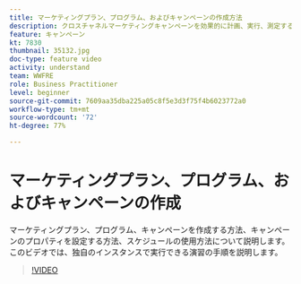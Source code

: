```yaml
---
title: マーケティングプラン、プログラム、およびキャンペーンの作成方法
description: クロスチャネルマーケティングキャンペーンを効果的に計画、実行、測定するのに役立つ、Adobe Campaign の主要概念を理解します。
feature: キャンペーン
kt: 7830
thumbnail: 35132.jpg
doc-type: feature video
activity: understand
team: WWFRE
role: Business Practitioner
level: beginner
source-git-commit: 7609aa35dba225a05c8f5e3d3f75f4b6023772a0
workflow-type: tm+mt
source-wordcount: '72'
ht-degree: 77%

---
```



# マーケティングプラン、プログラム、およびキャンペーンの作成

マーケティングプラン、プログラム、キャンペーンを作成する方法、キャンペーンのプロパティを設定する方法、スケジュールの使用方法について説明します。
このビデオでは、独自のインスタンスで実行できる演習の手順を説明します。

>[!VIDEO](https://video.tv.adobe.com/v/35132?quality=12)
